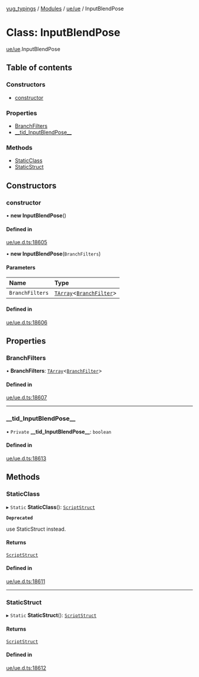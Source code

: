 [yug_typings](../README.md) / [Modules](../modules.md) / [ue/ue](../modules/ue_ue.md) / InputBlendPose

# Class: InputBlendPose

[ue/ue](../modules/ue_ue.md).InputBlendPose

## Table of contents

### Constructors

- [constructor](ue_ue.InputBlendPose.md#constructor)

### Properties

- [BranchFilters](ue_ue.InputBlendPose.md#branchfilters)
- [\_\_tid\_InputBlendPose\_\_](ue_ue.InputBlendPose.md#__tid_inputblendpose__)

### Methods

- [StaticClass](ue_ue.InputBlendPose.md#staticclass)
- [StaticStruct](ue_ue.InputBlendPose.md#staticstruct)

## Constructors

### constructor

• **new InputBlendPose**()

#### Defined in

[ue/ue.d.ts:18605](https://github.com/YugMetaverse/yug_typings/blob/25cad34/ue/ue.d.ts#L18605)

• **new InputBlendPose**(`BranchFilters`)

#### Parameters

| Name | Type |
| :------ | :------ |
| `BranchFilters` | [`TArray`](../interfaces/ue_puerts.TArray.md)<[`BranchFilter`](ue_ue.BranchFilter.md)\> |

#### Defined in

[ue/ue.d.ts:18606](https://github.com/YugMetaverse/yug_typings/blob/25cad34/ue/ue.d.ts#L18606)

## Properties

### BranchFilters

• **BranchFilters**: [`TArray`](../interfaces/ue_puerts.TArray.md)<[`BranchFilter`](ue_ue.BranchFilter.md)\>

#### Defined in

[ue/ue.d.ts:18607](https://github.com/YugMetaverse/yug_typings/blob/25cad34/ue/ue.d.ts#L18607)

___

### \_\_tid\_InputBlendPose\_\_

• `Private` **\_\_tid\_InputBlendPose\_\_**: `boolean`

#### Defined in

[ue/ue.d.ts:18613](https://github.com/YugMetaverse/yug_typings/blob/25cad34/ue/ue.d.ts#L18613)

## Methods

### StaticClass

▸ `Static` **StaticClass**(): [`ScriptStruct`](ue_ue.ScriptStruct.md)

**`Deprecated`**

use StaticStruct instead.

#### Returns

[`ScriptStruct`](ue_ue.ScriptStruct.md)

#### Defined in

[ue/ue.d.ts:18611](https://github.com/YugMetaverse/yug_typings/blob/25cad34/ue/ue.d.ts#L18611)

___

### StaticStruct

▸ `Static` **StaticStruct**(): [`ScriptStruct`](ue_ue.ScriptStruct.md)

#### Returns

[`ScriptStruct`](ue_ue.ScriptStruct.md)

#### Defined in

[ue/ue.d.ts:18612](https://github.com/YugMetaverse/yug_typings/blob/25cad34/ue/ue.d.ts#L18612)
